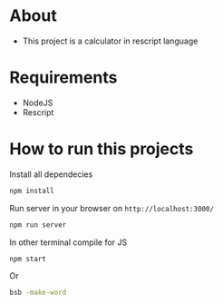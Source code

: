 # About
- This project is a calculator in rescript language

# Requirements
- NodeJS
- Rescript 

# How to run this projects

Install all dependecies
```sh
npm install
```
Run server in your browser on `http://localhost:3000/`
```sh
npm run server
```
In other terminal compile for JS
```sh
npm start
```
Or
```sh
bsb -make-word
```